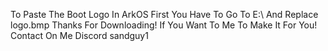 To Paste The Boot Logo In ArkOS
First You Have To Go To E:\ And Replace logo.bmp
Thanks For Downloading!
If You Want To Me To Make It For You! 
Contact On Me Discord sandguy1

